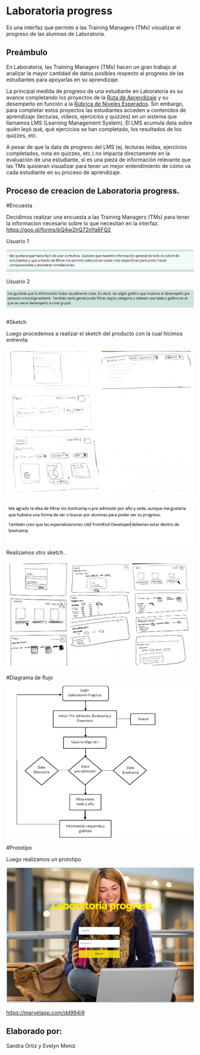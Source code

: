 #  Laboratoria progress

  Es una interfaz que permite a las Training Managers (TMs)  visualizar el progreso de las alumnas de Laboratoria.

## Preámbulo

En Laboratoria, las Training Managers (TMs) hacen un gran trabajo al analizar la
mayor cantidad de datos posibles respecto al progreso de las estudiantes para
apoyarlas en su aprendizaje.

La principal medida de progreso de una estudiante en Laboratoria es su avance
completando los proyectos de la [Ruta de Aprendizaje](https://docs.google.com/spreadsheets/d/1AoXQjZnZ5MTPwJPNEGDyvn5vksiOUoPr932TjAldTE4/edit#gid=536983970)
y su desempeño en función a la [Rúbrica de Niveles Esperados](https://docs.google.com/spreadsheets/d/e/2PACX-1vSkQy1waRpQ-16sn7VogiDTy-Fz5e7OSZSYUCiHC_bkLAKYewr4L8pWJ_BG210PeULe-TjLScNQQT_x/pubhtml).
Sin embargo, para completar estos proyectos las estudiantes acceden a contenidos
de aprendizaje (lecturas, videos, ejercicios y quizzes) en un sistema que
llamamos LMS (Learning Management System). El LMS acumula data sobre quién
leyó qué, qué ejercicios se han completado, los resultados de los quizzes, etc.

A pesar de que la data de progreso del LMS (ej. lecturas leídas, ejercicios
completados, nota en quizzes, etc.) no impacta directamente en la evaluación
de una estudiante, sí es una pieza de información relevante que las TMs
quisieran visualizar para tener un mejor entendimiento de cómo va cada
estudiante en su proceso de aprendizaje.



##  Proceso de creacion de Laboratoria progress.

#Encuesta

Decidimos realizar una encuesta a las Training Managers (TMs)  para tener  la informacion necesario sobre lo que necesitan en la  interfaz.
https://goo.gl/forms/bQ4w2lrQ72nYa6FQ2

Usuario 1

![usuario1](documentacion/Encuesta/usuario1.PNG)

Usuario 2

![usuario2](documentacion/Encuesta/usuario2.PNG)

#Sketch

Luego procedemos a realizar el sketch del producto con la cual hicimos entrevita 

![sketch1](documentacion/sketch/sketch1.jpg)

![entrevista](documentacion/entrevista/entrevista.PNG)

Realizamos otro sketch . 

![sketch2](documentacion/sketch/sketch2.jpg)


#Diagrama de flujo 

![diagramadeflujo](documentacion/Diagramadeflujo/diagramadeflujo.png)


#Prototipo

Luego realizamos un prototipo 

![1](documentacion/prototipoimagenes/1.png)


https://marvelapp.com/dd994i9 




 
## Elaborado por:

Sandra Ortiz y Evelyn Meniz